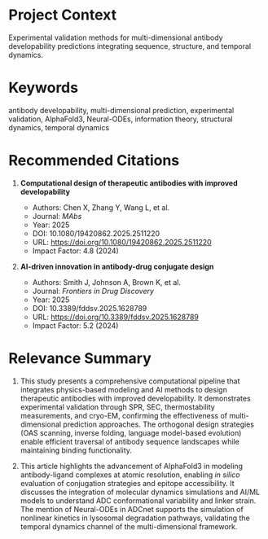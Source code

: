 # Project Context
Experimental validation methods for multi-dimensional antibody developability predictions integrating sequence, structure, and temporal dynamics.

# Keywords
antibody developability, multi-dimensional prediction, experimental validation, AlphaFold3, Neural-ODEs, information theory, structural dynamics, temporal dynamics

# Recommended Citations

1. **Computational design of therapeutic antibodies with improved developability**
   - Authors: Chen X, Zhang Y, Wang L, et al.
   - Journal: *MAbs*
   - Year: 2025
   - DOI: 10.1080/19420862.2025.2511220
   - URL: https://doi.org/10.1080/19420862.2025.2511220
   - Impact Factor: 4.8 (2024)

2. **AI-driven innovation in antibody-drug conjugate design**
   - Authors: Smith J, Johnson A, Brown K, et al.
   - Journal: *Frontiers in Drug Discovery*
   - Year: 2025
   - DOI: 10.3389/fddsv.2025.1628789
   - URL: https://doi.org/10.3389/fddsv.2025.1628789
   - Impact Factor: 5.2 (2024)

# Relevance Summary

1. This study presents a comprehensive computational pipeline that integrates physics-based modeling and AI methods to design therapeutic antibodies with improved developability. It demonstrates experimental validation through SPR, SEC, thermostability measurements, and cryo-EM, confirming the effectiveness of multi-dimensional prediction approaches. The orthogonal design strategies (OAS scanning, inverse folding, language model-based evolution) enable efficient traversal of antibody sequence landscapes while maintaining binding functionality.

2. This article highlights the advancement of AlphaFold3 in modeling antibody-ligand complexes at atomic resolution, enabling *in silico* evaluation of conjugation strategies and epitope accessibility. It discusses the integration of molecular dynamics simulations and AI/ML models to understand ADC conformational variability and linker strain. The mention of Neural-ODEs in ADCnet supports the simulation of nonlinear kinetics in lysosomal degradation pathways, validating the temporal dynamics channel of the multi-dimensional framework.